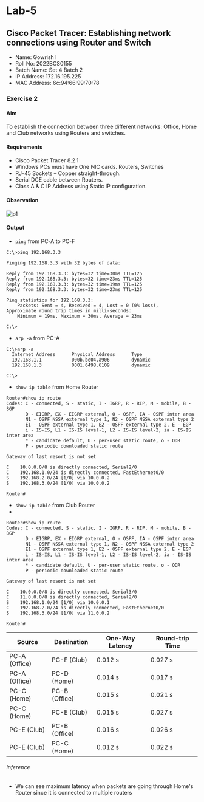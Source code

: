 # Lab-5

## Cisco Packet Tracer: Establishing network connections using Router and Switch

- Name: Gowrish I
- Roll No: 2022BCS0155
- Batch Name: Set 4 Batch 2
- IP Address: 172.16.195.225
- MAC Address: 6c:94:66:99:70:78

### Exercise 2

#### Aim

To establish the connection between three different networks: Office, Home and Club networks using Routers and switches.

#### Requirements

- Cisco Packet Tracer 8.2.1
- Windows PCs must have One NIC cards. Routers, Switches
- RJ-45 Sockets – Copper straight-through.
- Serial DCE cable between Routers.
- Class A & C IP Address using Static IP configuration.

#### Observation
![p1](https://github.com/grx6741/grx6741.github.io/assets/73749042/2d708ace-4209-43d0-a610-9c297ace7297)
#### Output

- `ping` from PC-A to PC-F
```console
C:\>ping 192.168.3.3

Pinging 192.168.3.3 with 32 bytes of data:

Reply from 192.168.3.3: bytes=32 time=30ms TTL=125
Reply from 192.168.3.3: bytes=32 time=23ms TTL=125
Reply from 192.168.3.3: bytes=32 time=19ms TTL=125
Reply from 192.168.3.3: bytes=32 time=23ms TTL=125

Ping statistics for 192.168.3.3:
    Packets: Sent = 4, Received = 4, Lost = 0 (0% loss),
Approximate round trip times in milli-seconds:
    Minimum = 19ms, Maximum = 30ms, Average = 23ms

C:\>
```

- `arp -a` from PC-A
```console
C:\>arp -a
  Internet Address      Physical Address      Type
  192.168.1.1           000b.be04.a906        dynamic
  192.168.1.3           0001.6498.6109        dynamic

C:\>
```

- `show ip table` from Home Router
```console
Router#show ip route
Codes: C - connected, S - static, I - IGRP, R - RIP, M - mobile, B - BGP
       D - EIGRP, EX - EIGRP external, O - OSPF, IA - OSPF inter area
       N1 - OSPF NSSA external type 1, N2 - OSPF NSSA external type 2
       E1 - OSPF external type 1, E2 - OSPF external type 2, E - EGP
       i - IS-IS, L1 - IS-IS level-1, L2 - IS-IS level-2, ia - IS-IS inter area
       * - candidate default, U - per-user static route, o - ODR
       P - periodic downloaded static route

Gateway of last resort is not set

C    10.0.0.0/8 is directly connected, Serial2/0
C    192.168.1.0/24 is directly connected, FastEthernet0/0
S    192.168.2.0/24 [1/0] via 10.0.0.2
S    192.168.3.0/24 [1/0] via 10.0.0.2

Router#
```

- `show ip table` from Club Router
- 
```console
Router#show ip route
Codes: C - connected, S - static, I - IGRP, R - RIP, M - mobile, B - BGP
       D - EIGRP, EX - EIGRP external, O - OSPF, IA - OSPF inter area
       N1 - OSPF NSSA external type 1, N2 - OSPF NSSA external type 2
       E1 - OSPF external type 1, E2 - OSPF external type 2, E - EGP
       i - IS-IS, L1 - IS-IS level-1, L2 - IS-IS level-2, ia - IS-IS inter area
       * - candidate default, U - per-user static route, o - ODR
       P - periodic downloaded static route

Gateway of last resort is not set

C    10.0.0.0/8 is directly connected, Serial3/0
C    11.0.0.0/8 is directly connected, Serial2/0
S    192.168.1.0/24 [1/0] via 10.0.0.1
C    192.168.2.0/24 is directly connected, FastEthernet0/0
S    192.168.3.0/24 [1/0] via 11.0.0.2

Router#
```

| Source | Destination | One-Way Latency | Round-trip Time |
|--------|-------------|-----------------|-----------------|
| PC-A (Office) | PC-F (Club)   | 0.012 s | 0.027 s |
| PC-A (Office) | PC-D (Home)   | 0.014 s | 0.017 s |
| PC-C (Home)   | PC-B (Office) | 0.015 s | 0.021 s |
| PC-C (Home)   | PC-E (Club)   | 0.015 s | 0.027 s |
| PC-E (Club)   | PC-B (Office) | 0.016 s | 0.026 s |
| PC-E (Club)   | PC-C (Home)   | 0.012 s | 0.022 s |

###### Inference

- We can see maximum latency when packets are going through Home's Router since it is connected
to multiple routers
